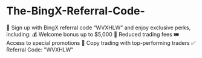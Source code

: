 # The-BingX-Referral-Code-
🎁 Sign up with BingX referral code “WVXHLW” and enjoy exclusive perks, including:  💰 Welcome bonus up to $5,000  🔻 Reduced trading fees  🎟 Access to special promotions  🤝 Copy trading with top-performing traders  ✅ Referral Code: "WVXHLW"
